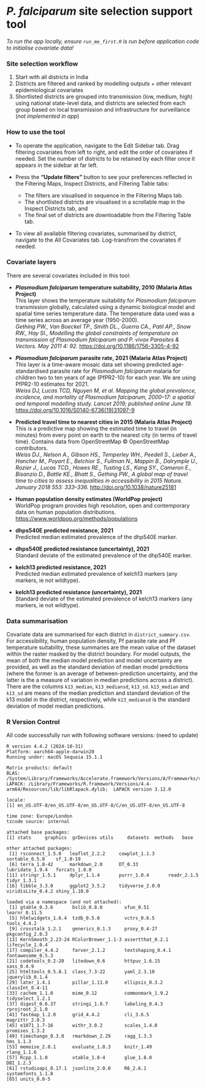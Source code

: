 *P. falciparum* site selection support tool
================

*To run the app locally, ensure `run_me_first.R` is run before
application code to initialise covariate data!*

### Site selection workflow

1.  Start with all districts in India
2.  Districts are filtered and ranked by modelling outputs + other
    relevant epidemiological covariates
3.  Shortlisted districts are grouped into transmission (low, medium,
    high) using national state-level data, and districts are selected
    from each group based on local transmission and infrastructure for
    surveillance (*not implemented in app*)

### How to use the tool

- To operate the application, navigate to the Edit Sidebar tab. Drag
  filtering covariates from left to right, and edit the order of
  covariates if needed. Set the number of districts to be retained by
  each filter once it appears in the sidebar at far left.

- Press the **“Update filters”** button to see your preferences
  reflected in the Filtering Maps, Inspect Districts, and Filtering
  Table tabs:

  - The filters are visualised in sequence in the Filtering Maps tab.
  - The shortlisted districts are visualised in a scrollable map in the
    Inspect Districts tab, and
  - The final set of districts are downloadable from the Filtering Table
    tab.

- To view all available filtering covariates, summarised by district,
  navigate to the All Covariates tab. Log-transfrom the covariates if
  needed.

### Covariate layers

There are several covariates included in this tool:

- ***Plasmodium falciparum* temperature suitability, 2010 (Malaria Atlas
  Project)**  
  This layer shows the temperature suitability for *Plasmodium
  falciparum* transmission globally, calculated using a dynamic
  biological model and spatial time series temperature data. The
  temperature data used was a time series across an average year
  (1950-2000).  
  *Gething PW., Van Boeckel TP., Smith DL., Guerra CA., Patil AP., Snow
  RW., Hay SI., Modelling the global constraints of temperature on
  transmission of Plasmodium falciparum and P. vivax Parasites &
  Vectors. May 2011 4: 92.* <https://doi.org/10.1186/1756-3305-4-92>

- ***Plasmodium falciparum* parasite rate, 2021 (Malaria Atlas
  Project)**  
  This layer is a time-aware mosaic data set showing predicted
  age-standardised parasite rate for *Plasmodium falciparum* malaria for
  children two to ten years of age (PfPR2-10) for each year. We are
  using PfPR2-10 estimates for 2021.  
  *Weiss DJ, Lucas TCD, Nguyen M, et al. Mapping the global prevalence,
  incidence, and mortality of Plasmodium falciparum, 2000–17: a spatial
  and temporal modelling study. Lancet 2019; published online June 19.*
  <https://doi.org/10.1016/S0140-6736(19)31097-9>  

- **Predicted travel time to nearest cities in 2015 (Malaria Atlas
  Project)**  
  This is a predictive map showing the estimated time to travel (in
  minutes) from every point on earth to the nearest city (in terms of
  travel time). Contains data from OpenStreetMap © OpenStreetMap
  contributors.  
  *Weiss DJ., Nelson A., Gibson HS., Temperley WH., Peedell S., Lieber
  A., Hancher M., Poyart E., Belchior S., Fullman N., Mappin B.,
  Dalrymple U., Rozier J., Lucas TCD., Howes RE., Tusting LS., Kang SY.,
  Cameron E., Bisanzio D., Battle KE., Bhatt S., Gething PW., A global
  map of travel time to cities to assess inequalities in accessibility
  in 2015 Nature. January 2018 553: 333–336.*
  <http://doi.org/10.1038/nature25181>

- **Human population density estimates (WorldPop project)**  
  WorldPop program provides high resolution, open and contemporary data
  on human population distributions.  
  <https://www.worldpop.org/methods/populations>

- **dhps540E predicted resistance, 2021**  
  Predicted median estimated prevalence of the dhp540E marker.

- **dhps540E predicted resistance (uncertainty), 2021**  
  Standard deviate of the estimated prevalence of the dhp540E marker.

- **kelch13 predicted resistance, 2021**  
  Predicted median estimated prevalence of kelch13 markers (any markers,
  ie not wildtype).

- **kelch13 predicted resistance (uncertainty), 2021**  
  Standard deviate of the estimated prevalence of kelch13 markers (any
  markers, ie not wildtype).

### Data summarisation

Covariate data are summarised for each district in
`district_summary.csv`. For accessibility, human population density, Pf
parasite rate and Pf temperature suitability, these summaries are the
mean value of the dataset within the raster masked by the district
boundary. For model outputs, the mean of both the median model
prediction and model uncertainty are provided, as well as the standard
deviation of median model predictions (where the former is an average of
between-prediction uncertainty, and the latter is the a measure of
variation in median predictions across a district). There are the
columns `k13_median`, `k13_mediansd`, `k13_sd`. `k13_median` and
`k13_sd` are means of the median prediction and standard deviation of
the k13 model in the district, respectively, while `k13_mediansd` is the
standard deviation of model median predictions.

### R Version Control

All code successfully run with following software versions: (need to
update)

    R version 4.4.2 (2024-10-31)
    Platform: aarch64-apple-darwin20
    Running under: macOS Sequoia 15.1.1

    Matrix products: default
    BLAS:   /System/Library/Frameworks/Accelerate.framework/Versions/A/Frameworks/vecLib.framework/Versions/A/libBLAS.dylib 
    LAPACK: /Library/Frameworks/R.framework/Versions/4.4-arm64/Resources/lib/libRlapack.dylib;  LAPACK version 3.12.0

    locale:
    [1] en_US.UTF-8/en_US.UTF-8/en_US.UTF-8/C/en_US.UTF-8/en_US.UTF-8

    time zone: Europe/London
    tzcode source: internal

    attached base packages:
    [1] stats     graphics  grDevices utils     datasets  methods   base     

    other attached packages:
     [1] rsconnect_1.5.0   leaflet_2.2.2     cowplot_1.1.3     sortable_0.5.0    sf_1.0-19        
     [6] terra_1.8-42      markdown_2.0      DT_0.33           lubridate_1.9.4   forcats_1.0.0    
    [11] stringr_1.5.1     dplyr_1.1.4       purrr_1.0.4       readr_2.1.5       tidyr_1.3.1      
    [16] tibble_3.3.0      ggplot2_3.5.2     tidyverse_2.0.0   viridisLite_0.4.2 shiny_1.10.0     

    loaded via a namespace (and not attached):
     [1] gtable_0.3.6       bslib_0.8.0        xfun_0.51          learnr_0.11.5     
     [5] htmlwidgets_1.6.4  tzdb_0.5.0         vctrs_0.6.5        tools_4.4.2       
     [9] crosstalk_1.2.1    generics_0.1.3     proxy_0.4-27       pkgconfig_2.0.3   
    [13] KernSmooth_2.23-24 RColorBrewer_1.1-3 assertthat_0.2.1   lifecycle_1.0.4   
    [17] compiler_4.4.2     farver_2.1.2       textshaping_0.4.1  fontawesome_0.5.3 
    [21] codetools_0.2-20   litedown_0.6       httpuv_1.6.15      sass_0.4.9        
    [25] htmltools_0.5.8.1  class_7.3-22       yaml_2.3.10        jquerylib_0.1.4   
    [29] later_1.4.1        pillar_1.11.0      ellipsis_0.3.2     classInt_0.4-11   
    [33] cachem_1.1.0       mime_0.12          commonmark_1.9.2   tidyselect_1.2.1  
    [37] digest_0.6.37      stringi_1.8.7      labeling_0.4.3     rprojroot_2.1.0   
    [41] fastmap_1.2.0      grid_4.4.2         cli_3.6.5          magrittr_2.0.3    
    [45] e1071_1.7-16       withr_3.0.2        scales_1.4.0       promises_1.3.2    
    [49] timechange_0.3.0   rmarkdown_2.29     ragg_1.3.3         hms_1.1.3         
    [53] memoise_2.0.1      evaluate_1.0.3     knitr_1.49         rlang_1.1.6       
    [57] Rcpp_1.1.0         xtable_1.8-4       glue_1.8.0         DBI_1.2.3         
    [61] rstudioapi_0.17.1  jsonlite_2.0.0     R6_2.6.1           systemfonts_1.1.0 
    [65] units_0.8-5   
